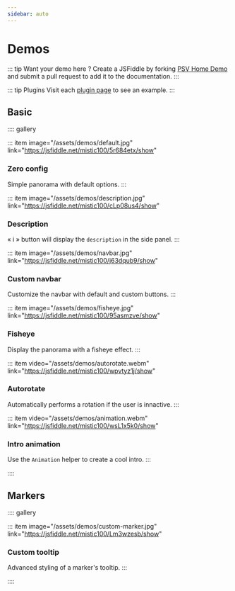 ```yaml
---
sidebar: auto
---
```


# Demos

::: tip Want your demo here ?
Create a JSFiddle by forking [PSV Home Demo](https://jsfiddle.net/mistic100/5r684etx/) and submit a pull request to add it to the documentation.
:::

::: tip Plugins
Visit each [plugin page](../plugins/) to see an example.
:::

## Basic

:::: gallery

::: item image="/assets/demos/default.jpg" link="https://jsfiddle.net/mistic100/5r684etx/show"
### Zero config
Simple panorama with default options.
:::

::: item image="/assets/demos/description.jpg" link="https://jsfiddle.net/mistic100/cLp08us4/show"
### Description
&laquo; i &raquo; button will display the `description` in the side panel.
:::

::: item image="/assets/demos/navbar.jpg" link="https://jsfiddle.net/mistic100/j63dqub9/show"
### Custom navbar
Customize the navbar with default and custom buttons.
:::

::: item image="/assets/demos/fisheye.jpg" link="https://jsfiddle.net/mistic100/95asmzve/show"
### Fisheye
Display the panorama with a fisheye effect.
:::

::: item video="/assets/demos/autorotate.webm" link="https://jsfiddle.net/mistic100/wpvtyz1j/show"
### Autorotate
Automatically performs a rotation if the user is innactive.
:::

::: item video="/assets/demos/animation.webm" link="https://jsfiddle.net/mistic100/wsL1x5k0/show"
### Intro animation
Use the `Animation` helper to create a cool intro.
:::

::::


## Markers

:::: gallery

::: item image="/assets/demos/custom-marker.jpg" link="https://jsfiddle.net/mistic100/Lm3wzesb/show"
### Custom tooltip
Advanced styling of a marker's tooltip.
:::

::::
